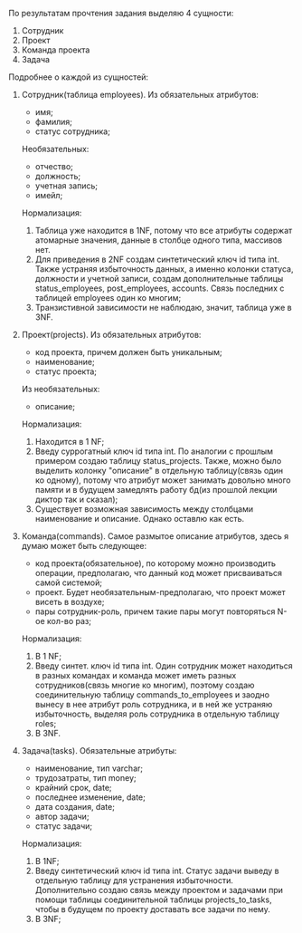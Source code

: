 По результатам прочтения задания выделяю 4 сущности:
1) Сотрудник
2) Проект
3) Команда проекта
4) Задача

Подробнее о каждой из сущностей:
1) Сотрудник(таблица employees). Из обязательных атрибутов: 
    - имя;
    - фамилия;
    - статус сотрудника;
   
    Необязательных:
    - отчество;
    - должность;
    - учетная запись;
    - имейл;
   
    Нормализация:
    1) Таблица уже находится в 1NF, потому что все атрибуты содержат атомарные значения, данные в столбце одного типа, массивов нет.
    2) Для приведения в 2NF создам синтетический ключ id типа int. Также устраняя избыточность данных, а именно колонки статуса, должности и учетной записи, создам дополнительные таблицы status_employees, post_employees, accounts. Связь последних с таблицей employees один ко многим;
    3) Транзистивной зависимости не наблюдаю, значит, таблица уже в 3NF.
2) Проект(projects). Из обязательных атрибутов:
    - код проекта, причем должен быть уникальным;
    - наименование;
    - статус проекта;
   
    Из необязательных:
    - описание;
   
    Нормализация:
    1) Находится в 1 NF;
    2) Введу суррогатный ключ id типа int. По аналогии с прошлым примером создаю таблицу status_projects. Также, можно было выделить колонку "описание" в отдельную таблицу(связь один ко одному), потому что атрибут может занимать довольно много памяти и в будущем замедлять работу бд(из прошлой лекции диктор так и сказал);
    3) Существует возможная зависимость между столбцами наименование и описание. Однако оставлю как есть.
3) Команда(commands). Самое размытое описание атрибутов, здесь я думаю может быть следующее:
    - код проекта(обязательное), по которому можно производить операции, предполагаю, что данный код может присваиваться самой системой;
    - проект. Будет необязательным-предполагаю, что проект может висеть в воздухе;
    - пары сотрудник-роль, причем такие пары могут повторяться N-ое кол-во раз;

    Нормализация:
    1) В 1 NF;
    2) Введу синтет. ключ id типа int. Один сотрудник может находиться в разных командах и команда может иметь разных сотрудников(связь многие ко многим), поэтому создаю соединительную таблицу commands_to_employees и заодно вынесу в нее атрибут роль сотрудника, и в ней же устраняю избыточность, выделяя роль сотрудника в отдельную таблицу roles;
    3) В 3NF.
4) Задача(tasks). Обязательные атрибуты:
    - наименование, тип varchar;
    - трудозатраты, тип money;
    - крайний срок, date;
    - последнее изменение, date;
    - дата создания, date;
    - автор задачи;
    - статус задачи;
   
	Нормализация:
    1) В 1NF;
    2) Введу синтетический ключ id типа int. Статус задачи выведу в отдельную таблицу для устранения избыточности.
        Дополнительно создаю связь между проектом и задачами при помощи таблицы соединительной таблицы projects_to_tasks, чтобы в будущем по проекту доставать все задачи по нему.
    3) В 3NF;



